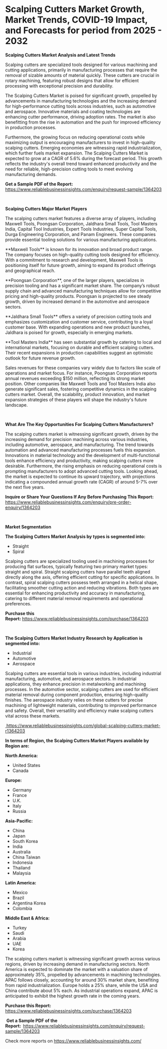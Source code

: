 <p><h1>Scalping Cutters Market Growth, Market Trends, COVID-19 Impact, and Forecasts for period from 2025 - 2032</h1></p><p><strong>Scalping Cutters Market Analysis and Latest Trends</strong></p>
<p><p>Scalping cutters are specialized tools designed for various machining and cutting applications, primarily in manufacturing processes that require the removal of sizable amounts of material quickly. These cutters are crucial in rotary machining, featuring robust designs that allow for efficient processing with exceptional precision and durability.</p><p>The Scalping Cutters Market is poised for significant growth, propelled by advancements in manufacturing technologies and the increasing demand for high-performance cutting tools across industries, such as automotive and aerospace. Innovative materials and coating technologies are enhancing cutter performance, driving adoption rates. The market is also benefitting from the rise in automation and the push for improved efficiency in production processes.</p><p>Furthermore, the growing focus on reducing operational costs while maximizing output is encouraging manufacturers to invest in high-quality scalping cutters. Emerging economies are witnessing rapid industrialization, which further fuels market expansion. The Scalping Cutters Market is expected to grow at a CAGR of 5.6% during the forecast period. This growth reflects the industry's overall trend toward enhanced productivity and the need for reliable, high-precision cutting tools to meet evolving manufacturing demands.</p></p>
<p><strong>Get a Sample PDF of the Report:&nbsp;</strong> <a href="https://www.reliablebusinessinsights.com/enquiry/request-sample/1364203?utm_campaign=1996&utm_medium=2&utm_source=Github&utm_content=ia&utm_term=19022025&utm_id=scalping-cutters">https://www.reliablebusinessinsights.com/enquiry/request-sample/1364203</a></p>
<p>&nbsp;</p>
<p><strong>Scalping Cutters Major Market Players</strong></p>
<p><p>The scalping cutters market features a diverse array of players, including Maxwell Tools, Poongsan Corporation, Jaldhara Small Tools, Tool Masters India, Capital Tool Industries, Expert Tools Industries, Super Capital Tools, Durga Engineering Corporation, and Panam Engineers. These companies provide essential tooling solutions for various manufacturing applications.</p><p>**Maxwell Tools** is known for its innovation and broad product range. The company focuses on high-quality cutting tools designed for efficiency. With a commitment to research and development, Maxwell Tools is positioning itself for future growth, aiming to expand its product offerings and geographical reach.</p><p>**Poongsan Corporation**, one of the larger players, specializes in precision tooling and has a significant market share. The company’s robust supply chain and advanced manufacturing techniques allow for competitive pricing and high-quality products. Poongsan is projected to see steady growth, driven by increased demand in the automotive and aerospace sectors.</p><p>**Jaldhara Small Tools** offers a variety of precision cutting tools and emphasizes customization and customer service, contributing to a loyal customer base. With expanding operations and new product launches, Jaldhara is poised for growth, especially in emerging markets.</p><p>**Tool Masters India** has seen substantial growth by catering to local and international markets, focusing on durable and efficient scalping cutters. Their recent expansions in production capabilities suggest an optimistic outlook for future revenue growth.</p><p>Sales revenues for these companies vary widely due to factors like scale of operations and market focus. For instance, Poongsan Corporation reports annual revenues exceeding $150 million, reflecting its strong market position. Other companies like Maxwell Tools and Tool Masters India also generate significant sales, fostering competitive dynamics in the scalping cutters market. Overall, the scalability, product innovation, and market expansion strategies of these players will shape the industry's future landscape.</p></p>
<p>&nbsp;</p>
<p><strong>What Are The Key Opportunities For Scalping Cutters Manufacturers?</strong></p>
<p><p>The scalping cutters market is witnessing significant growth, driven by the increasing demand for precision machining across various industries, including automotive, aerospace, and manufacturing. The trend towards automation and advanced manufacturing processes fuels this expansion. Innovations in material technology and the development of multi-functional tools enhance efficiency and productivity, making scalping cutters more desirable. Furthermore, the rising emphasis on reducing operational costs is prompting manufacturers to adopt advanced cutting tools. Looking ahead, the market is expected to continue its upward trajectory, with projections indicating a compounded annual growth rate (CAGR) of around 5-7% over the next five years.</p></p>
<p><strong>Inquire or Share Your Questions If Any Before Purchasing This Report:</strong> <a href="https://www.reliablebusinessinsights.com/enquiry/pre-order-enquiry/1364203?utm_campaign=1996&utm_medium=2&utm_source=Github&utm_content=ia&utm_term=19022025&utm_id=scalping-cutters">https://www.reliablebusinessinsights.com/enquiry/pre-order-enquiry/1364203</a></p>
<p>&nbsp;</p>
<p><strong>Market Segmentation</strong></p>
<p><strong>The Scalping Cutters Market Analysis by types is segmented into:</strong></p>
<p><ul><li>Straight</li><li>Spiral</li></ul></p>
<p><p>Scalping cutters are specialized tooling used in machining processes for producing flat surfaces, typically featuring two primary market types: straight and spiral. Straight scalping cutters have parallel teeth aligned directly along the axis, offering efficient cutting for specific applications. In contrast, spiral scalping cutters possess teeth arranged in a helical shape, facilitating smoother cutting action and reducing vibrations. Both types are essential for enhancing productivity and accuracy in manufacturing, catering to different material removal requirements and operational preferences.</p></p>
<p><strong>Purchase this Report:&nbsp;</strong><a href="https://www.reliablebusinessinsights.com/purchase/1364203?utm_campaign=1996&utm_medium=2&utm_source=Github&utm_content=ia&utm_term=19022025&utm_id=scalping-cutters">https://www.reliablebusinessinsights.com/purchase/1364203</a></p>
<p>&nbsp;</p>
<p><strong>The Scalping Cutters Market Industry Research by Application is segmented into:</strong></p>
<p><ul><li>Industrial</li><li>Automotive</li><li>Aerospace</li></ul></p>
<p><p>Scalping cutters are essential tools in various industries, including industrial manufacturing, automotive, and aerospace sectors. In industrial applications, they enhance precision in metalworking and machining processes. In the automotive sector, scalping cutters are used for efficient material removal during component production, ensuring high-quality finishes. The aerospace industry relies on these cutters for precise machining of lightweight materials, contributing to improved performance and safety. Overall, their versatility and efficiency make scalping cutters vital across these markets.</p></p>
<p><a href="https://www.reliablebusinessinsights.com/global-scalping-cutters-market-r1364203?utm_campaign=1996&utm_medium=2&utm_source=Github&utm_content=ia&utm_term=19022025&utm_id=scalping-cutters">&nbsp;https://www.reliablebusinessinsights.com/global-scalping-cutters-market-r1364203</a></p>
<p><strong>In terms of Region, the Scalping Cutters Market Players available by Region are:</strong></p>
<p>
    <p> <strong> North America: </strong>
        <ul>
            <li>United States</li>
            <li>Canada</li>
        </ul>
        </p> 
    <p> <strong> Europe: </strong>
        <ul>
            <li>Germany</li>
            <li>France</li>
            <li>U.K.</li>
            <li>Italy</li>
            <li>Russia</li>
        </ul>
        </p> 
    <p> <strong> Asia-Pacific: </strong>
        <ul>
            <li>China</li>
            <li>Japan</li>
            <li>South Korea</li>
            <li>India</li>
            <li>Australia</li>
            <li>China Taiwan</li>
            <li>Indonesia</li>
            <li>Thailand</li>
            <li>Malaysia</li>
        </ul>
        </p> 
    <p> <strong> Latin America: </strong>
        <ul>
            <li>Mexico</li>
            <li>Brazil</li>
            <li>Argentina Korea</li>
            <li>Colombia</li>
        </ul>
        </p> 
    <p> <strong> Middle East & Africa: </strong>
        <ul>
            <li>Turkey</li>
            <li>Saudi</li>
            <li>Arabia</li>
            <li>UAE</li>
            <li>Korea</li>
        </ul>
    </p>
    </p>
<p><p>The scalping cutters market is witnessing significant growth across various regions, driven by increasing demand in manufacturing sectors. North America is expected to dominate the market with a valuation share of approximately 35%, propelled by advancements in machining technologies. APAC follows closely, accounting for around 30% market share, benefiting from rapid industrialization. Europe holds a 25% share, while the USA and China contribute about 5% each. As industrial operations expand, APAC is anticipated to exhibit the highest growth rate in the coming years.</p></p>
<p><strong>Purchase this Report: </strong><a href="https://www.reliablebusinessinsights.com/purchase/1364203?utm_campaign=1996&utm_medium=2&utm_source=Github&utm_content=ia&utm_term=19022025&utm_id=scalping-cutters">https://www.reliablebusinessinsights.com/purchase/1364203</a></p>
<p>&nbsp;<strong>Get a Sample PDF of the Report:&nbsp;&nbsp;</strong><a href="https://www.reliablebusinessinsights.com/enquiry/request-sample/1364203?utm_campaign=1996&utm_medium=2&utm_source=Github&utm_content=ia&utm_term=19022025&utm_id=scalping-cutters">https://www.reliablebusinessinsights.com/enquiry/request-sample/1364203</a></p>
<p><strong></strong></p>
<p>Check more reports on <a href="https://www.reliablebusinessinsights.com/?utm_campaign=1996&utm_medium=2&utm_source=Github&utm_content=ia&utm_term=19022025&utm_id=scalping-cutters">https://www.reliablebusinessinsights.com/</a></p>
